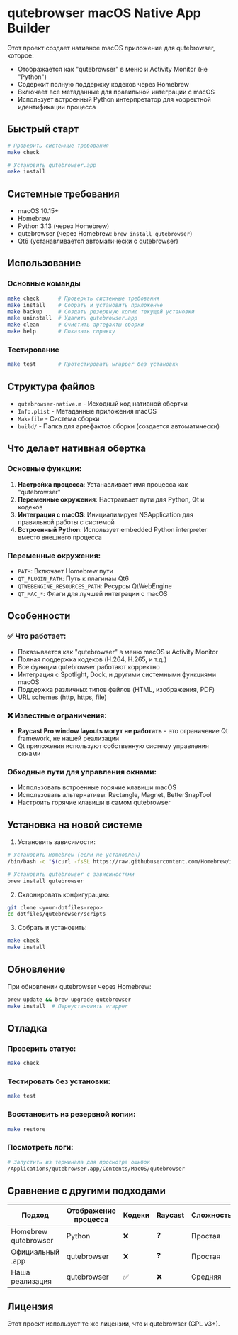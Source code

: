 # qutebrowser macOS Native App Builder

Этот проект создает нативное macOS приложение для qutebrowser, которое:

- Отображается как "qutebrowser" в меню и Activity Monitor (не "Python")
- Содержит полную поддержку кодеков через Homebrew
- Включает все метаданные для правильной интеграции с macOS
- Использует встроенный Python интерпретатор для корректной идентификации процесса

## Быстрый старт

```bash
# Проверить системные требования
make check

# Установить qutebrowser.app
make install
```

## Системные требования

- macOS 10.15+
- Homebrew
- Python 3.13 (через Homebrew)
- qutebrowser (через Homebrew: `brew install qutebrowser`)
- Qt6 (устанавливается автоматически с qutebrowser)

## Использование

### Основные команды

```bash
make check      # Проверить системные требования
make install    # Собрать и установить приложение
make backup     # Создать резервную копию текущей установки
make uninstall  # Удалить qutebrowser.app
make clean      # Очистить артефакты сборки
make help       # Показать справку
```

### Тестирование

```bash
make test       # Протестировать wrapper без установки
```

## Структура файлов

- `qutebrowser-native.m` - Исходный код нативной обертки
- `Info.plist` - Метаданные приложения macOS
- `Makefile` - Система сборки
- `build/` - Папка для артефактов сборки (создается автоматически)

## Что делает нативная обертка

### Основные функции:
1. **Настройка процесса**: Устанавливает имя процесса как "qutebrowser"
2. **Переменные окружения**: Настраивает пути для Python, Qt и кодеков
3. **Интеграция с macOS**: Инициализирует NSApplication для правильной работы с системой
4. **Встроенный Python**: Использует embedded Python interpreter вместо внешнего процесса

### Переменные окружения:
- `PATH`: Включает Homebrew пути
- `QT_PLUGIN_PATH`: Путь к плагинам Qt6
- `QTWEBENGINE_RESOURCES_PATH`: Ресурсы QtWebEngine
- `QT_MAC_*`: Флаги для лучшей интеграции с macOS

## Особенности

### ✅ Что работает:
- Показывается как "qutebrowser" в меню macOS и Activity Monitor
- Полная поддержка кодеков (H.264, H.265, и т.д.)
- Все функции qutebrowser работают корректно
- Интеграция с Spotlight, Dock, и другими системными функциями macOS
- Поддержка различных типов файлов (HTML, изображения, PDF)
- URL schemes (http, https, file)

### ❌ Известные ограничения:
- **Raycast Pro window layouts могут не работать** - это ограничение Qt framework, не нашей реализации
- Qt приложения используют собственную систему управления окнами

### Обходные пути для управления окнами:
- Использовать встроенные горячие клавиши macOS
- Использовать альтернативы: Rectangle, Magnet, BetterSnapTool
- Настроить горячие клавиши в самом qutebrowser

## Установка на новой системе

1. Установить зависимости:
```bash
# Установить Homebrew (если не установлен)
/bin/bash -c "$(curl -fsSL https://raw.githubusercontent.com/Homebrew/install/HEAD/install.sh)"

# Установить qutebrowser с зависимостями
brew install qutebrowser
```

2. Склонировать конфигурацию:
```bash
git clone <your-dotfiles-repo>
cd dotfiles/qutebrowser/scripts
```

3. Собрать и установить:
```bash
make check
make install
```

## Обновление

При обновлении qutebrowser через Homebrew:
```bash
brew update && brew upgrade qutebrowser
make install  # Переустановить wrapper
```

## Отладка

### Проверить статус:
```bash
make check
```

### Тестировать без установки:
```bash
make test
```

### Восстановить из резервной копии:
```bash
make restore
```

### Посмотреть логи:
```bash
# Запустить из терминала для просмотра ошибок
/Applications/qutebrowser.app/Contents/MacOS/qutebrowser
```

## Сравнение с другими подходами

| Подход | Отображение процесса | Кодеки | Raycast | Сложность |
|--------|---------------------|---------|---------|-----------|
| Homebrew qutebrowser | Python | ❌ | ❓ | Простая |
| Официальный .app | qutebrowser | ❌ | ❓ | Простая |
| Наша реализация | qutebrowser | ✅ | ❌ | Средняя |

## Лицензия

Этот проект использует те же лицензии, что и qutebrowser (GPL v3+).